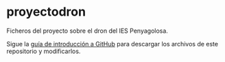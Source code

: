 # proyectodron
Ficheros del proyecto sobre el dron del IES Penyagolosa.

Sigue la [guía de introducción a GitHub](https://github.com/iespenyagolosa/proyectodron/blob/master/introGitHub.md) para descargar los archivos de este repositorio y modificarlos.
